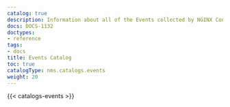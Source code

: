 ```yaml
---
catalog: true
description: Information about all of the Events collected by NGINX Controller Agent
docs: DOCS-1132
doctypes:
- reference
tags:
- docs
title: Events Catalog
toc: true
catalogType: nms.catalogs.events
weight: 20
---
```


{{< catalogs-events >}}
